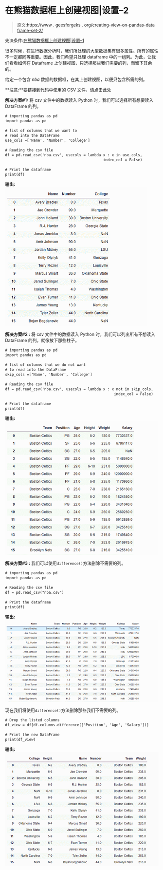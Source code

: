 # 在熊猫数据框上创建视图|设置–2

> 原文:[https://www . geesforgeks . org/creating-view-on-pandas-data frame-set-2/](https://www.geeksforgeeks.org/creating-views-on-pandas-dataframe-set-2/)

先决条件:[在熊猫数据框上创建视图|设置–1](https://www.geeksforgeeks.org/creating-views-on-pandas-dataframe/)

很多时候，在进行数据分析时，我们所处理的大型数据集有很多属性。所有的属性不一定都同等重要。因此，我们希望只处理 dataframe 中的一组列。为此，让我们看看如何在 Dataframe 上创建视图，只选择那些我们需要的列，而留下其余的。

给定一个包含 *nba* 数据的数据框，在其上创建视图，以便只包含所需的列。

**注意:**要链接到代码中使用的 CSV 文件，请点击此处

**解决方案#1:** 将 csv 文件中的数据读入 Python 时，我们可以选择所有想要读入 DataFrame 的列。

```
# importing pandas as pd
import pandas as pd

# list of columns that we want to
# read into the DataFrame
use_cols =['Name', 'Number', 'College']

# Reading the csv file
df = pd.read_csv('nba.csv', usecols = lambda x : x in use_cols,
                                             index_col = False)

# Print the dataframe
print(df)
```

**输出:**
![](img/e7ec2644e12d98373eef6c0e578acdc0.png)

**解决方案#2 :** 将 csv 文件中的数据读入 Python 时，我们可以列出所有不想读入 DataFrame 的列。就像放下那些柱子。

```
# importing pandas as pd
import pandas as pd

# list of columns that we do not want
# to read into the DataFrame
skip_cols =['Name', 'Number', 'College']

# Reading the csv file
df = pd.read_csv('nba.csv', usecols = lambda x : x not in skip_cols,
                                                  index_col = False)

# Print the dataframe
print(df)
```

**输出:**
![](img/859bfee58c474aa0fcaf71ee304cc973.png)

**解决方案#3 :** 我们可以使用`difference()`方法删除不需要的列。

```
# importing pandas as pd
import pandas as pd

# Reading the csv file
df = pd.read_csv("nba.csv")

# Print the dataframe
print(df)
```

**输出:**
![](img/3c657e10eb7395621fc7e47709b8e534.png)

现在我们将使用`difference()`方法删除那些我们不需要的列。

```
# Drop the listed columns
df_view = df[df.columns.difference(['Position', 'Age', 'Salary'])]

# Print the new DataFrame
print(df_view)
```

**输出:**
![](img/d22825096736c4056b92382434ebf158.png)